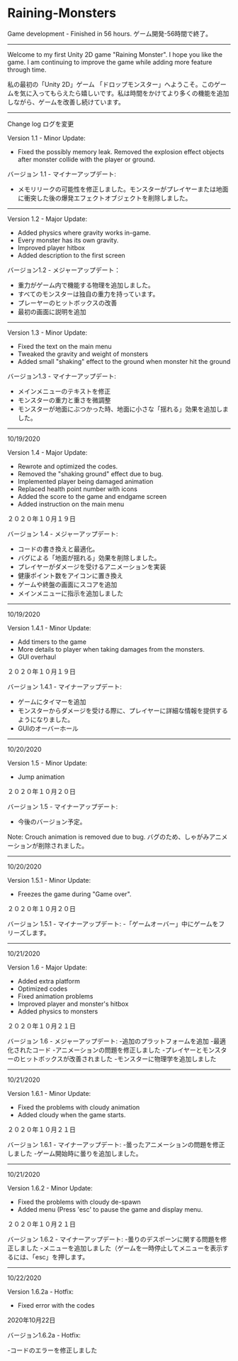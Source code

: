# Raining-Monsters

Game development - Finished in 56 hours. 
ゲーム開発-56時間で終了。

----------------------------------------------


Welcome to my first Unity 2D game "Raining Monster".  I hope you like the game. I am continuing to improve the game while adding more feature through time.

私の最初の「Unity 2D」ゲーム 「ドロップモンスター」へようこそ。このゲームを気に入ってもらえたら嬉しいです。私は時間をかけてより多くの機能を追加しながら、ゲームを改善し続けています。

----------------------------------------------

Change log ログを変更

Version 1.1 - Minor Update:
- Fixed the possibly memory leak.  Removed the explosion effect objects after monster collide with the player or ground.

バージョン 1.1 - マイナーアップデート:
- メモリリークの可能性を修正しました。モンスターがプレイヤーまたは地面に衝突した後の爆発エフェクトオブジェクトを削除しました。

----------------------------------------------

Version 1.2 - Major Update:
- Added physics where gravity works in-game.
- Every monster has its own gravity.
- Improved player hitbox
- Added description to the first screen

バージョン1.2 - メジャーアップデート：
- 重力がゲーム内で機能する物理を追加しました。
- すべてのモンスターは独自の重力を持っています。
- プレーヤーのヒットボックスの改善
- 最初の画面に説明を追加

----------------------------------------------

Version 1.3 - Minor Update:
- Fixed the text on the main menu
- Tweaked the gravity and weight of monsters
- Added  small "shaking" effect to the ground when monster hit the ground

バージョン1.3 - マイナーアップデート:
- メインメニューのテキストを修正
- モンスターの重力と重さを微調整
- モンスターが地面にぶつかった時、地面に小さな「揺れる」効果を追加しました。

----------------------------------------------

10/19/2020

Version 1.4 - Major Update:
- Rewrote and optimized the codes.
- Removed the "shaking ground" effect due to bug.
- Implemented player being damaged animation
- Replaced health point number with icons
- Added the score to the game and endgame screen
- Added instruction on the main menu

２０２０年１０月１９日

バージョン 1.4 - メジャーアップデート:
- コードの書き換えと最適化。
- バグによる「地面が揺れる」効果を削除しました。
- プレイヤーがダメージを受けるアニメーションを実装
- 健康ポイント数をアイコンに置き換え
- ゲームや終盤の画面にスコアを追加
- メインメニューに指示を追加しました

----------------------------------------------

10/19/2020

Version 1.4.1 - Minor Update:
- Add timers to the game
- More details to player when taking damages from the monsters.
- GUI overhaul

２０２０年１０月１９日

バージョン 1.4.1 - マイナーアップデート:
- ゲームにタイマーを追加
- モンスターからダメージを受ける際に、プレイヤーに詳細な情報を提供するようになりました。
- GUIのオーバーホール

----------------------------------------------

10/20/2020

Version 1.5 - Minor Update:
- Jump animation

２０２０年１０月２０日

バージョン 1.5 - マイナーアップデート:
- 今後のバージョン予定。

Note: 
Crouch animation is removed due to bug.
バグのため、しゃがみアニメーションが削除されました。


----------------------------------------------

10/20/2020

Version 1.5.1 - Minor Update:
- Freezes the game during "Game over".

２０２０年１０月２０日

バージョン 1.5.1 - マイナーアップデート:
-「ゲームオーバー」中にゲームをフリーズします。

----------------------------------------------

10/21/2020

Version 1.6 - Major Update:
- Added extra platform
- Optimized codes
- Fixed animation problems
- Improved player and monster's hitbox
- Added physics to monsters

２０２０年１０月２１日

バージョン 1.6 - メジャーアップデート:
-追加のプラットフォームを追加
-最適化されたコード
-アニメーションの問題を修正しました
-プレイヤーとモンスターのヒットボックスが改善されました
-モンスターに物理学を追加しました

----------------------------------------------
10/21/2020

Version 1.6.1 - Minor Update:
- Fixed the problems with cloudy animation
- Added cloudy when the game starts.

２０２０年１０月２１日

バージョン 1.6.1 - マイナーアップデート:
-曇ったアニメーションの問題を修正しました
-ゲーム開始時に曇りを追加しました。

----------------------------------------------

10/21/2020

Version 1.6.2 - Minor Update:
- Fixed the problems with cloudy de-spawn
- Added menu (Press 'esc' to pause the game and display menu.

２０２０年１０月２１日

バージョン 1.6.2 - マイナーアップデート:
-曇りのデスポーンに関する問題を修正しました
-メニューを追加しました（ゲームを一時停止してメニューを表示するには、「esc」を押します。

----------------------------------------------

10/22/2020

Version 1.6.2a - Hotfix:

- Fixed error with the codes

2020年10月22日

バージョン1.6.2a - Hotfix:

-コードのエラーを修正しました